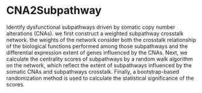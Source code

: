 # CNA2Subpathway
Identify dysfunctional subpathways driven by somatic copy number alterations (CNAs). we first construct a weighted subpathway crosstalk network. the weights of the network consider both the crosstalk relationship of the biological functions performed among those subpathways and the differential expression extent of genes influenced by the CNAs. Next, we calculate the centrality scores of subpathways by a random walk algorithm on the network, which reflect the extent of subpathways influenced by the somatic CNAs and subpathways crosstalk. Finally, a bootstrap-based randomization method is used to calculate the statistical significance of the scores.
